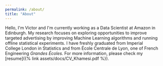```yaml
---
permalink: /about/
title: "About"
---
```


Hello, I'm Victor and I'm currently working as a Data Scientist at Amazon in Edinburgh. My research focuses on exploring opportunities to improve targeted advertising by improving Machine Learning algorithms and running offline statistical experiments. I have freshly graduated from Imperial College London in Statistics and from École Centrale de Lyon, one of French Engineering <em>Grandes Écoles</em>. For more information, please check my [resume]({% link assets/docs/CV_Khamesi.pdf %}).